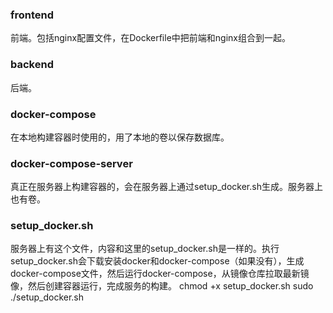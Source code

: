 ### frontend
前端。包括nginx配置文件，在Dockerfile中把前端和nginx组合到一起。

### backend
后端。

### docker-compose
在本地构建容器时使用的，用了本地的卷以保存数据库。

### docker-compose-server
真正在服务器上构建容器的，会在服务器上通过setup_docker.sh生成。服务器上也有卷。

### setup_docker.sh
服务器上有这个文件，内容和这里的setup_docker.sh是一样的。执行setup_docker.sh会下载安装docker和docker-compose（如果没有），生成docker-compose文件，然后运行docker-compose，从镜像仓库拉取最新镜像，然后创建容器运行，完成服务的构建。
chmod +x setup_docker.sh
sudo ./setup_docker.sh

